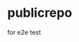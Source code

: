 # publicrepo
for e2e test


































































































































































































































































































































































































































































































































































































































































































